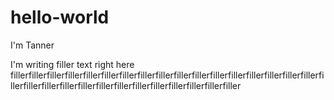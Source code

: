 # hello-world

I'm Tanner

I'm writing filler text right here fillerfillerfillerfillerfillerfillerfillerfillerfillerfillerfillerfillerfillerfillerfillerfillerfillerfillerfillerfillerfillerfillerfillerfillerfillerfillerfillerfillerfillerfiller

